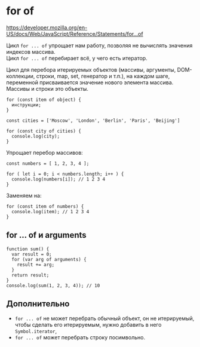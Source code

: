 # for of
https://developer.mozilla.org/en-US/docs/Web/JavaScript/Reference/Statements/for...of

Цикл `for ... of` упрощает нам работу, позволяя не вычислять значения индексов массива.  
Цикл `for ... of` перебирает всё, у чего есть итератор.

Цикл для перебора итерируемых объектов (массивы, аргументы, DOM-коллекции, строки, map, set, генератор и т.п.), на каждом шаге, переменной присваивается значение нового элемента массива. Массивы и строки это объекты.

    for (const item of object) {
      инструкции;
    }

    const cities = ['Moscow', 'London', 'Berlin', 'Paris', 'Beijing']

    for (const city of cities) {
      console.log(city);
    }

Упрощает перебор массивов:

    const numbers = [ 1, 2, 3, 4 ];

    for ( let i = 0; i < numbers.length; i++ ) {
      console.log(numbers[i]); // 1 2 3 4
    }

Заменяем на:

    for (const item of numbers) {
      console.log(item); // 1 2 3 4
    }

## for ... of и arguments

    function sum() {
      var result = 0;
      for (var arg of arguments) {
        result += arg;
      }
      return result;
    }
    console.log(sum(1, 2, 3, 4)); // 10

## Дополнительно
- `for ... of` не может перебрать обычный объект, он не итерируемый, чтобы сделать его итерируемым, нужно добавить в него `Symbol.iterator`,
- `for ... of` может перебрать строку посимвольно.

